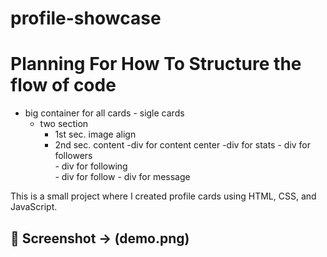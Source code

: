 # profile-showcase

# Planning For How To Structure the flow of code
   - big container for all cards
    - sigle cards
      - two section
        - 1st sec. image align
        - 2nd sec.  content
             -div for content center
             -div for stats
                - div for followers  
                - div for following  
                - div for follow 
                - div for message            
             
This is a small project where I created profile cards using HTML, CSS, and JavaScript.

## 🚀 Screenshot -> (demo.png)
  
